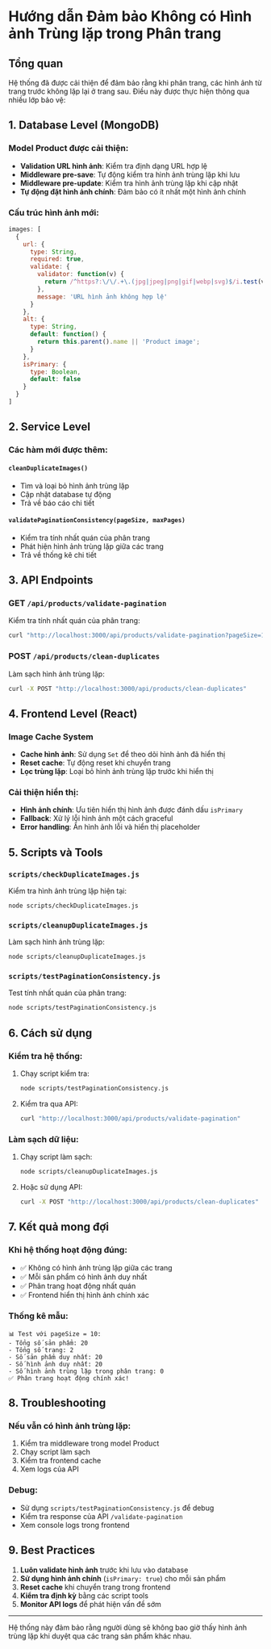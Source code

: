 # Hướng dẫn Đảm bảo Không có Hình ảnh Trùng lặp trong Phân trang

## Tổng quan

Hệ thống đã được cải thiện để đảm bảo rằng khi phân trang, các hình ảnh từ trang trước không lặp lại ở trang sau. Điều này được thực hiện thông qua nhiều lớp bảo vệ:

## 1. Database Level (MongoDB)

### Model Product được cải thiện:
- **Validation URL hình ảnh**: Kiểm tra định dạng URL hợp lệ
- **Middleware pre-save**: Tự động kiểm tra hình ảnh trùng lặp khi lưu
- **Middleware pre-update**: Kiểm tra hình ảnh trùng lặp khi cập nhật
- **Tự động đặt hình ảnh chính**: Đảm bảo có ít nhất một hình ảnh chính

### Cấu trúc hình ảnh mới:
```javascript
images: [
  {
    url: {
      type: String,
      required: true,
      validate: {
        validator: function(v) {
          return /^https?:\/\/.+\.(jpg|jpeg|png|gif|webp|svg)$/i.test(v);
        },
        message: 'URL hình ảnh không hợp lệ'
      }
    },
    alt: {
      type: String,
      default: function() {
        return this.parent().name || 'Product image';
      }
    },
    isPrimary: {
      type: Boolean,
      default: false
    }
  }
]
```

## 2. Service Level

### Các hàm mới được thêm:

#### `cleanDuplicateImages()`
- Tìm và loại bỏ hình ảnh trùng lặp
- Cập nhật database tự động
- Trả về báo cáo chi tiết

#### `validatePaginationConsistency(pageSize, maxPages)`
- Kiểm tra tính nhất quán của phân trang
- Phát hiện hình ảnh trùng lặp giữa các trang
- Trả về thống kê chi tiết

## 3. API Endpoints

### GET `/api/products/validate-pagination`
Kiểm tra tính nhất quán của phân trang:
```bash
curl "http://localhost:3000/api/products/validate-pagination?pageSize=10&maxPages=5"
```

### POST `/api/products/clean-duplicates`
Làm sạch hình ảnh trùng lặp:
```bash
curl -X POST "http://localhost:3000/api/products/clean-duplicates"
```

## 4. Frontend Level (React)

### Image Cache System
- **Cache hình ảnh**: Sử dụng `Set` để theo dõi hình ảnh đã hiển thị
- **Reset cache**: Tự động reset khi chuyển trang
- **Lọc trùng lặp**: Loại bỏ hình ảnh trùng lặp trước khi hiển thị

### Cải thiện hiển thị:
- **Hình ảnh chính**: Ưu tiên hiển thị hình ảnh được đánh dấu `isPrimary`
- **Fallback**: Xử lý lỗi hình ảnh một cách graceful
- **Error handling**: Ẩn hình ảnh lỗi và hiển thị placeholder

## 5. Scripts và Tools

### `scripts/checkDuplicateImages.js`
Kiểm tra hình ảnh trùng lặp hiện tại:
```bash
node scripts/checkDuplicateImages.js
```

### `scripts/cleanupDuplicateImages.js`
Làm sạch hình ảnh trùng lặp:
```bash
node scripts/cleanupDuplicateImages.js
```

### `scripts/testPaginationConsistency.js`
Test tính nhất quán của phân trang:
```bash
node scripts/testPaginationConsistency.js
```

## 6. Cách sử dụng

### Kiểm tra hệ thống:
1. Chạy script kiểm tra:
   ```bash
   node scripts/testPaginationConsistency.js
   ```

2. Kiểm tra qua API:
   ```bash
   curl "http://localhost:3000/api/products/validate-pagination"
   ```

### Làm sạch dữ liệu:
1. Chạy script làm sạch:
   ```bash
   node scripts/cleanupDuplicateImages.js
   ```

2. Hoặc sử dụng API:
   ```bash
   curl -X POST "http://localhost:3000/api/products/clean-duplicates"
   ```

## 7. Kết quả mong đợi

### Khi hệ thống hoạt động đúng:
- ✅ Không có hình ảnh trùng lặp giữa các trang
- ✅ Mỗi sản phẩm có hình ảnh duy nhất
- ✅ Phân trang hoạt động nhất quán
- ✅ Frontend hiển thị hình ảnh chính xác

### Thống kê mẫu:
```
📊 Test với pageSize = 10:
- Tổng số sản phẩm: 20
- Tổng số trang: 2
- Số sản phẩm duy nhất: 20
- Số hình ảnh duy nhất: 20
- Số hình ảnh trùng lặp trong phân trang: 0
✅ Phân trang hoạt động chính xác!
```

## 8. Troubleshooting

### Nếu vẫn có hình ảnh trùng lặp:
1. Kiểm tra middleware trong model Product
2. Chạy script làm sạch
3. Kiểm tra frontend cache
4. Xem logs của API

### Debug:
- Sử dụng `scripts/testPaginationConsistency.js` để debug
- Kiểm tra response của API `/validate-pagination`
- Xem console logs trong frontend

## 9. Best Practices

1. **Luôn validate hình ảnh** trước khi lưu vào database
2. **Sử dụng hình ảnh chính** (`isPrimary: true`) cho mỗi sản phẩm
3. **Reset cache** khi chuyển trang trong frontend
4. **Kiểm tra định kỳ** bằng các script tools
5. **Monitor API logs** để phát hiện vấn đề sớm

---

Hệ thống này đảm bảo rằng người dùng sẽ không bao giờ thấy hình ảnh trùng lặp khi duyệt qua các trang sản phẩm khác nhau.
